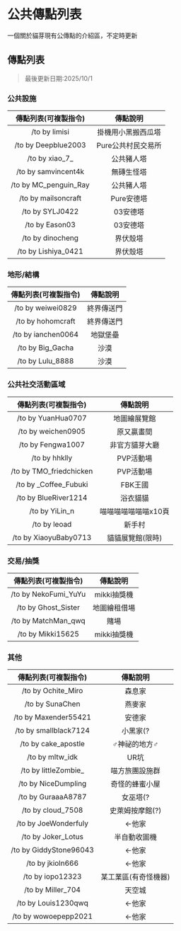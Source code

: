 # 公共傳點列表

一個關於貓芽現有公傳點的介紹區，不定時更新

## 傳點列表

> 最後更新日期:2025/10/1

### 公共設施

|傳點列表(可複製指令)|傳點說明|
|:---:|:---:|
|/to by limisi|掛機用小黑搬西瓜塔|
|/to by Deepblue2003|Pure公共村民交易所|
|/to by xiao\_7_|公共豬人塔|
|/to by samvincent4k|無磚生怪塔|
|/to by MC_penguin_Ray|公共豬人塔|
|/to by mailsoncraft|Pure安德塔|
|/to by SYLJ0422|03安德塔|
|/to by Eason03|03安德塔|
|/to by dinocheng|界伏殼塔|
|/to by Lishiya_0421|界伏殼塔|

### 地形/結構

|傳點列表(可複製指令)|傳點說明|
|:---:|:---:|
|/to by weiwei0829|終界傳送門|
|/to by hohomcraft|終界傳送門|
|/to by ianchen0064|地獄堡壘|
|/to by Big_Gacha|沙漠|
|/to by Lulu_8888|沙漠|

### 公共社交活動區域

|傳點列表(可複製指令)|傳點說明|
|:---:|:---:|
|/to by YuanHua0707|地圖繪展覽館|
|/to by weichen0905|原又贏畫間|
|/to by Fengwa1007|非官方貓芽大廳|
|/to by hhklly|PVP活動場|
|/to by TMO_friedchicken|PVP活動場|
|/to by _Coffee_Fubuki|FBK王國|
|/to by BlueRiver1214|浴衣貓貓|
|/to by YiLin_n|喵喵喵喵喵喵喵x10頁|
|/to by leoad|新手村|
|/to by XiaoyuBaby0713|貓貓展覽館(限時)|

### 交易/抽獎

|傳點列表(可複製指令)|傳點說明|
|:---:|:---:|
|/to by NekoFumi_YuYu|mikki抽獎機|
|/to by Ghost_Sister|地圖繪租借場|
|/to by MatchMan_qwq|賭場|
|/to by Mikki15625|mikki抽獎機|

### 其他

|傳點列表(可複製指令)|傳點說明|
|:---:|:---:|
|/to by Ochite_Miro|森息家|
|/to by SunaChen|燕麥家|
|/to by Maxender55421|安德家|
|/to by smallblack7124|小黑家(?|
|/to by cake_apostle|♂神祕的地方♂|
|/to by mltw_idk|UR坑|
|/to by littleZombie_|喵方旅團設施群|
|/to by NiceDumpling|奇怪的蜂蜜小屋|
|/to by GuraaaA8787|女巫塔(?|
|/to by cloud_7508|史萊姆按摩館(?)|
|/to by JoeWonderfuly|<-他家|
|/to by Joker_Lotus|半自動收圖機|
|/to by GiddyStone96043|<-他家|
|/to by jkioln666|<-他家|
|/to by iopo12323|某工業區(有奇怪機器)|
|/to by Miller_704|天空城|
|/to by Louis1230qwq|<-他家|
|/to by wowoepepp2021|<-他家|